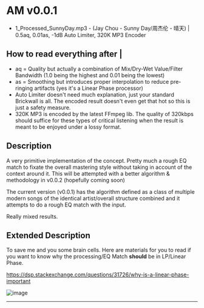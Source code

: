 # AM v0.0.1
* 1_Processed_SunnyDay.mp3 - (Jay Chou - Sunny Day/周杰伦 - 晴天) | 0.5aq, 0.01as, -1dB Auto Limiter, 320K MP3 Encoder

## How to read everything after | 
- aq = Quality but actually a combination of Mix/Dry-Wet Value/Filter Bandwidth (1.0 being the highest and 0.01 being the lowest)
- as = Smoothing but introduces proper interpolation to reduce pre-ringing artifacts (yes it's a Linear Phase processor)
- Auto Limiter doesn't need much explanation, just your standard Brickwall is all. The encoded result doesn't even get that hot so this is just a safety measure.
- 320K MP3 is encoded by the latest FFmpeg lib. The quality of 320kbps should suffice for these types of critical listening when the result is meant to be enjoyed under a lossy format.

## Description
A very primitive implementation of the concept.
Pretty much a rough EQ match to fixate the overall mastering style without taking in account of the context around it.
This will be attempted with a better algorithm & methodology in v0.0.2 (hopefully coming soon)

The current version (v0.0.1) has the algorithm defined as a class of multiple modern songs of the identical artist/overall structure combined and it attempts to do a rough EQ match with the input.

Really mixed results.

## Extended Description
To save me and you some brain cells.
Here are materials for you to read if you want to know why the processing/EQ Match **should** be in LP/Linear Phase.

https://dsp.stackexchange.com/questions/31726/why-is-a-linear-phase-important

![image](https://user-images.githubusercontent.com/74925636/123018727-ec166800-d383-11eb-84a6-9b45a3bd5cd1.png)

----------
